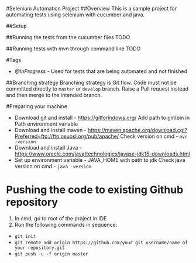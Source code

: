 #Selenium Automation Project
##Overview
This is a sample project for automating tests using selenium with cucumber and java.

##Setup

##Running the tests from the cucumber files
TODO

##Running tests with mvn through command line
TODO

#Tags
* *@InProgress* - Used for tests that are being automated and not finished 

##Branching strategy
Branching strategy is Git flow. Code must not be committed directly to `master` or `develop` branch. Raise a Pull request instead and then merge to the intended branch.

#Preparing your machine
* Download git and install - https://gitforindows.org/
Add path to gin\bin in Path environment variable
* Download and install maven - https://maven.apache.org/download.cgi?Preferred=ftp://ftp.osuosl.org/pub/apache/
Check version on cmd - `mvn -version`
* Download and install Java - https://www.oracle.com/java/technologies/javase-jdk15-downloads.html
* Set up environment variable - JAVA_HOME with path to jdk
Check java version on cmd - `java -version` 


# Pushing the code to existing Github repository
1. In cmd, go to root of the project in IDE
2. Run the following commands in sequence:
* `git init`
* `git remote add origin https://github.com/your git username/name of your repository.git`
* `git push -u -f origin master`
